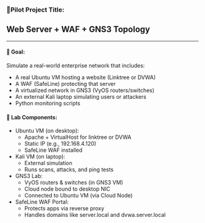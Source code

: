 ### 🧱Pilot Project Title:  
## Web Server + WAF + GNS3 Topology
---
#### 🎯 Goal:  
Simulate a real-world enterprise network that includes:
- A real Ubuntu VM hosting a website (Linktree or DVWA)  
- A WAF (SafeLine) protecting that server  
- A virtualized network in GNS3 (VyOS routers/switches)  
- An external Kali laptop simulating users or attackers  
- Python monitoring scripts

#### 🧩 Lab Components:
- Ubuntu VM (on desktop):
  - Apache + VirtualHost for linktree or DVWA
  - Static IP (e.g., 192.168.4.120)
  - SafeLine WAF installed
- Kali VM (on laptop):
  - External simulation
  - Runs scans, attacks, and ping tests
- GNS3 Lab:
  - VyOS routers & switches (in GNS3 VM)
  - Cloud node bound to desktop NIC
  - Connected to Ubuntu VM (via Cloud Node)
- SafeLine WAF Portal:
  - Protects apps via reverse proxy
  - Handles domains like server.local and dvwa.server.local
